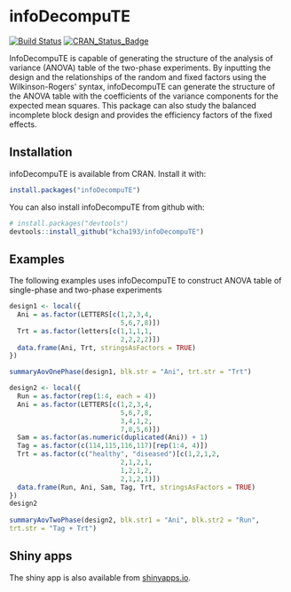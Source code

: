 infoDecompuTE
=============
[![Build Status](https://travis-ci.org/kcha193/infoDecompuTE.png?branch=master)](https://travis-ci.org/kcha193/infoDecompuTE) [![CRAN_Status_Badge](https://www.r-pkg.org/badges/version/infoDecompuTE)](https://cran.r-project.org/package=infoDecompuTE)



InfoDecompuTE is capable of generating the structure of the analysis of variance (ANOVA) table of the two-phase experiments. By inputting the design and the relationships of the random and fixed factors using the Wilkinson-Rogers' syntax, infoDecompuTE can generate the structure of the ANOVA table with the coefficients of the variance components for the expected mean squares. This package can also study the balanced incomplete block design and provides the efficiency factors of the fixed effects.

## Installation

infoDecompuTE is available from CRAN. Install it with:

``` r
install.packages("infoDecompuTE")
```

You can also install infoDecompuTE from github with:

``` r
# install.packages("devtools")
devtools::install_github("kcha193/infoDecompuTE")
```
## Examples

The following examples uses infoDecompuTE to construct ANOVA table of single-phase and two-phase experiments

```R
design1 <- local({ 
  Ani = as.factor(LETTERS[c(1,2,3,4,
                            5,6,7,8)])
  Trt = as.factor(letters[c(1,1,1,1,
                            2,2,2,2)])
  data.frame(Ani, Trt, stringsAsFactors = TRUE)
})

summaryAovOnePhase(design1, blk.str = "Ani", trt.str = "Trt") 

design2 <- local({ 
  Run = as.factor(rep(1:4, each = 4))
  Ani = as.factor(LETTERS[c(1,2,3,4,
                            5,6,7,8,
                            3,4,1,2,
                            7,8,5,6)])
  Sam = as.factor(as.numeric(duplicated(Ani)) + 1)
  Tag = as.factor(c(114,115,116,117)[rep(1:4, 4)])
  Trt = as.factor(c("healthy", "diseased")[c(1,2,1,2,
                            2,1,2,1,
                            1,2,1,2,
                            2,1,2,1)])
  data.frame(Run, Ani, Sam, Tag, Trt, stringsAsFactors = TRUE)
})
design2
                                  
summaryAovTwoPhase(design2, blk.str1 = "Ani", blk.str2 = "Run", 
trt.str = "Tag + Trt")  
```

## Shiny apps

The shiny app is also available from [shinyapps.io](https://kcha193.shinyapps.io/infoDecompuTE_Shiny/).
